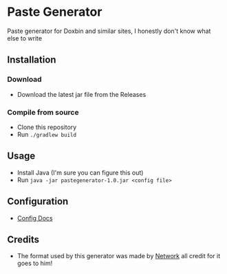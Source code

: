 # Paste Generator
Paste generator for Doxbin and similar sites, I honestly don't know what else to write

## Installation

### Download
- Download the latest jar file from the Releases

### Compile from source
- Clone this repository
- Run `./gradlew build`

## Usage
- Install Java (I'm sure you can figure this out)
- Run `java -jar pastegenerator-1.0.jar <config file>`

## Configuration
- <a href="./CONFIG.md">Config Docs</a>

## Credits
- The format used by this generator was made by [Network](https://doxbin.net/user/Network) all credit for it goes to him!
